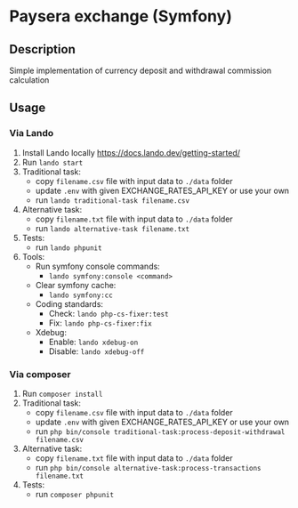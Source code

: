# Paysera exchange (Symfony)

## Description
Simple implementation of currency deposit and withdrawal commission calculation

## Usage
### Via Lando
1. Install Lando locally https://docs.lando.dev/getting-started/
2. Run `lando start`
3. Traditional task:
   - copy `filename.csv` file with input data to `./data` folder
   - update `.env` with given EXCHANGE_RATES_API_KEY or use your own
   - run `lando traditional-task filename.csv` 
4. Alternative task:
   - copy `filename.txt` file with input data to `./data` folder
   - run `lando alternative-task filename.txt`
5. Tests: 
   - run `lando phpunit`
6. Tools:
   - Run symfony console commands:
     - `lando symfony:console <command>`
   - Clear symfony cache:
     - `lando symfony:cc`
   - Coding standards:
     - Check: `lando php-cs-fixer:test`
     - Fix: `lando php-cs-fixer:fix`
   - Xdebug:
     - Enable: `lando xdebug-on`
     - Disable: `lando xdebug-off` 

### Via composer
1. Run `composer install`
2. Traditional task:
   - copy `filename.csv` file with input data to `./data` folder
   - update `.env` with given EXCHANGE_RATES_API_KEY or use your own
   - run `php bin/console traditional-task:process-deposit-withdrawal filename.csv`
3. Alternative task:
   - copy `filename.txt` file with input data to `./data` folder
   - run `php bin/console alternative-task:process-transactions filename.txt`
4. Tests:
   - run `composer phpunit`
